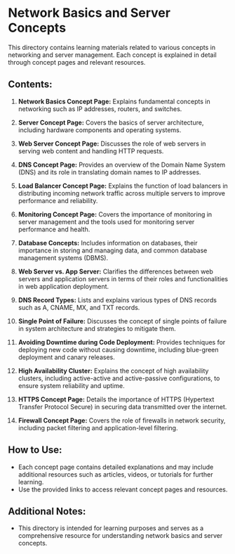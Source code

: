 # Network Basics and Server Concepts

This directory contains learning materials related to various concepts in networking and server management. Each concept is explained in detail through concept pages and relevant resources.

## Contents:

1. **Network Basics Concept Page:** Explains fundamental concepts in networking such as IP addresses, routers, and switches.

2. **Server Concept Page:** Covers the basics of server architecture, including hardware components and operating systems.

3. **Web Server Concept Page:** Discusses the role of web servers in serving web content and handling HTTP requests.

4. **DNS Concept Page:** Provides an overview of the Domain Name System (DNS) and its role in translating domain names to IP addresses.

5. **Load Balancer Concept Page:** Explains the function of load balancers in distributing incoming network traffic across multiple servers to improve performance and reliability.

6. **Monitoring Concept Page:** Covers the importance of monitoring in server management and the tools used for monitoring server performance and health.

7. **Database Concepts:** Includes information on databases, their importance in storing and managing data, and common database management systems (DBMS).

8. **Web Server vs. App Server:** Clarifies the differences between web servers and application servers in terms of their roles and functionalities in web application deployment.

9. **DNS Record Types:** Lists and explains various types of DNS records such as A, CNAME, MX, and TXT records.

10. **Single Point of Failure:** Discusses the concept of single points of failure in system architecture and strategies to mitigate them.

11. **Avoiding Downtime during Code Deployment:** Provides techniques for deploying new code without causing downtime, including blue-green deployment and canary releases.

12. **High Availability Cluster:** Explains the concept of high availability clusters, including active-active and active-passive configurations, to ensure system reliability and uptime.

13. **HTTPS Concept Page:** Details the importance of HTTPS (Hypertext Transfer Protocol Secure) in securing data transmitted over the internet.

14. **Firewall Concept Page:** Covers the role of firewalls in network security, including packet filtering and application-level filtering.

## How to Use:

- Each concept page contains detailed explanations and may include additional resources such as articles, videos, or tutorials for further learning.
- Use the provided links to access relevant concept pages and resources.

## Additional Notes:

- This directory is intended for learning purposes and serves as a comprehensive resource for understanding network basics and server concepts.
